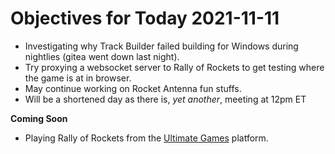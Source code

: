 # Objectives for Today 2021-11-11

- Investigating why Track Builder failed building for Windows during nightlies (gitea went down last night).
- Try proxying a websocket server to Rally of Rockets to get testing where the game is at in browser.
- May continue working on Rocket Antenna fun stuffs.
- Will be a shortened day as there is, _yet another_, meeting at 12pm ET

**Coming Soon**

- Playing Rally of Rockets from the [Ultimate Games](https://ultimate.games/) platform.
